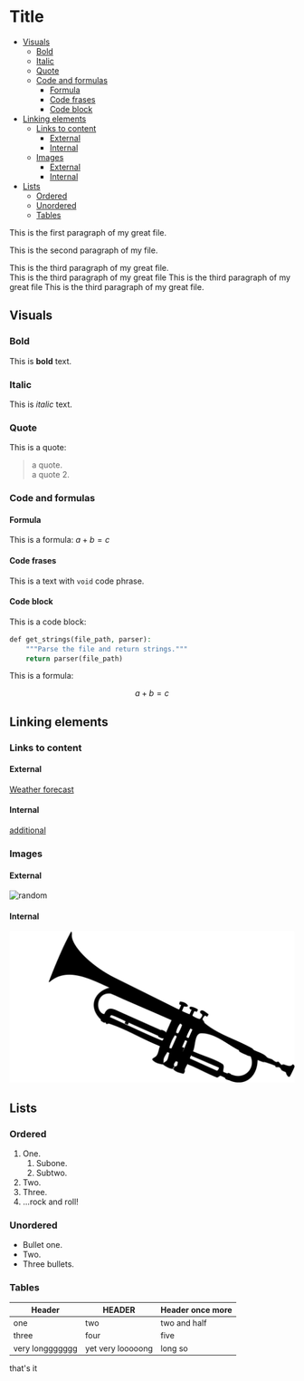 # Title<!-- omit in toc -->

- [Visuals](#visuals)
  - [Bold](#bold)
  - [Italic](#italic)
  - [Quote](#quote)
  - [Code and formulas](#code-and-formulas)
    - [Formula](#formula)
    - [Code frases](#code-frases)
    - [Code block](#code-block)
- [Linking elements](#linking-elements)
  - [Links to content](#links-to-content)
    - [External](#external)
    - [Internal](#internal)
  - [Images](#images)
    - [External](#external-1)
    - [Internal](#internal-1)
- [Lists](#lists)
  - [Ordered](#ordered)
  - [Unordered](#unordered)
  - [Tables](#tables)

This is the first paragraph of my great file.

This is the second paragraph of my file.

This is the third paragraph of my great file.  
This is the third paragraph of my great file This is the third paragraph of my great file This is the third paragraph of my great file.

## Visuals

### Bold

This is **bold** text.

### Italic

This is *italic* text.

### Quote

This is a quote:
> a quote.  
> a quote 2.

### Code and formulas

#### Formula

This is a formula: $a+b=c$

#### Code frases

This is a text with `void` code phrase.

#### Code block

This is a code block:

```php
def get_strings(file_path, parser):
    """Parse the file and return strings."""
    return parser(file_path)
```

This is a formula:

$$
a+b=c
$$

## Linking elements

### Links to content

#### External

[Weather forecast](https://www.meteo.pl/)

#### Internal

[additional](references.md)

### Images

#### External

![random](https://picsum.photos/200 "random photo")

#### Internal

![trumpet](pngegg.png "trumpet")

## Lists

### Ordered

1. One.
    1. Subone.
    2. Subtwo.
2. Two.
3. Three.
4. ...rock and roll!

### Unordered

* Bullet one.
* Two.
* Three bullets.

### Tables

| Header          | HEADER            | Header once more |
| --------------- | ----------------- | ---------------- |
| one             | two               | two and half     |
| three           | four              | five             |
| very longgggggg | yet very looooong | long so          |

that's it